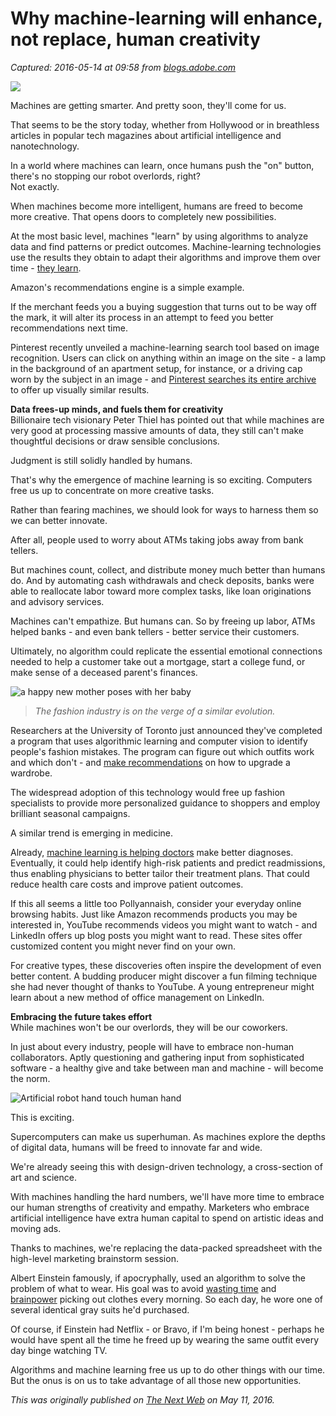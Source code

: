 # Why machine-learning will enhance, not replace, human creativity

_Captured: 2016-05-14 at 09:58 from [blogs.adobe.com](https://blogs.adobe.com/digitalmarketing/web-experience/machine-learning-will-enhance-not-replace-human-creativity/)_

![](https://blogs.adobe.com/digitalmarketing/wp-content/uploads/2016/05/Image-Machine-Learning-and-Creativity-e1462999220285-1200x674.jpeg)

Machines are getting smarter. And pretty soon, they'll come for us.

That seems to be the story today, whether from Hollywood or in breathless articles in popular tech magazines about artificial intelligence and nanotechnology.

In a world where machines can learn, once humans push the "on" button, there's no stopping our robot overlords, right?  
Not exactly.

When machines become more intelligent, humans are freed to become more creative. That opens doors to completely new possibilities.

At the most basic level, machines "learn" by using algorithms to analyze data and find patterns or predict outcomes. Machine-learning technologies use the results they obtain to adapt their algorithms and improve them over time - [they learn](https://www.forrester.com/report/A+Machine+Learning+Primer+For+BT+Professionals/-/E-RES117711).

Amazon's recommendations engine is a simple example.

If the merchant feeds you a buying suggestion that turns out to be way off the mark, it will alter its process in an attempt to feed you better recommendations next time.

Pinterest recently unveiled a machine-learning search tool based on image recognition. Users can click on anything within an image on the site - a lamp in the background of an apartment setup, for instance, or a driving cap worn by the subject in an image - and [Pinterest searches its entire archive](http://www.fastcompany.com/3053408/fast-feed/pinterest-unveils-new-image-search) to offer up visually similar results.

**Data frees-up minds, and fuels them for creativity**  
Billionaire tech visionary Peter Thiel has pointed out that while machines are very good at processing massive amounts of data, they still can't make thoughtful decisions or draw sensible conclusions.

Judgment is still solidly handled by humans.

That's why the emergence of machine learning is so exciting. Computers free us up to concentrate on more creative tasks.

Rather than fearing machines, we should look for ways to harness them so we can better innovate.

After all, people used to worry about ATMs taking jobs away from bank tellers.

But machines count, collect, and distribute money much better than humans do. And by automating cash withdrawals and check deposits, banks were able to reallocate labor toward more complex tasks, like loan originations and advisory services.

Machines can't empathize. But humans can. So by freeing up labor, ATMs helped banks - and even bank tellers - better service their customers.

Ultimately, no algorithm could replicate the essential emotional connections needed to help a customer take out a mortgage, start a college fund, or make sense of a deceased parent's finances.

![a happy new mother poses with her baby](https://blogs.adobe.com/digitalmarketing/wp-content/uploads/2016/05/Internal-Image-Machine-Learning-and-Creativity-2-750x500.jpeg)

> _The fashion industry is on the verge of a similar evolution._

Researchers at the University of Toronto just announced they've completed a program that uses algorithmic learning and computer vision to identify people's fashion mistakes. The program can figure out which outfits work and which don't - and [make recommendations](http://www.wired.co.uk/news/archive/2015-06/23/fashion-solving-algorithm-judges-your-instagram-photos) on how to upgrade a wardrobe.

The widespread adoption of this technology would free up fashion specialists to provide more personalized guidance to shoppers and employ brilliant seasonal campaigns.

A similar trend is emerging in medicine.

Already, [machine learning is helping doctors](http://www.ncbi.nlm.nih.gov/pmc/articles/PMC4670852/) make better diagnoses. Eventually, it could help identify high-risk patients and predict readmissions, thus enabling physicians to better tailor their treatment plans. That could reduce health care costs and improve patient outcomes.

If this all seems a little too Pollyannaish, consider your everyday online browsing habits. Just like Amazon recommends products you may be interested in, YouTube recommends videos you might want to watch - and LinkedIn offers up blog posts you might want to read. These sites offer customized content you might never find on your own.

For creative types, these discoveries often inspire the development of even better content. A budding producer might discover a fun filming technique she had never thought of thanks to YouTube. A young entrepreneur might learn about a new method of office management on LinkedIn.

**Embracing the future takes effort**  
While machines won't be our overlords, they will be our coworkers.

In just about every industry, people will have to embrace non-human collaborators. Aptly questioning and gathering input from sophisticated software - a healthy give and take between man and machine - will become the norm.

![Artificial robot hand touch human hand](https://blogs.adobe.com/digitalmarketing/wp-content/uploads/2016/05/Internal-Image-Machine-Learning-and-Creativity-740x500.jpeg)

This is exciting.

Supercomputers can make us superhuman. As machines explore the depths of digital data, humans will be freed to innovate far and wide.

We're already seeing this with design-driven technology, a cross-section of art and science.

With machines handling the hard numbers, we'll have more time to embrace our human strengths of creativity and empathy. Marketers who embrace artificial intelligence have extra human capital to spend on artistic ideas and moving ads.

Thanks to machines, we're replacing the data-packed spreadsheet with the high-level marketing brainstorm session.

Albert Einstein famously, if apocryphally, used an algorithm to solve the problem of what to wear. His goal was to avoid [wasting time](http://www.forbes.com/sites/jacquelynsmith/2012/10/05/steve-jobs-always-dressed-exactly-the-same-heres-who-else-does/#709a675a1ff9) and [brainpower](http://www.cnn.com/2015/10/09/health/information-overload-daniel-levitin/) picking out clothes every morning. So each day, he wore one of several identical gray suits he'd purchased.

Of course, if Einstein had Netflix - or Bravo, if I'm being honest - perhaps he would have spent all the time he freed up by wearing the same outfit every day binge watching TV.

Algorithms and machine learning free us up to do other things with our time. But the onus is on us to take advantage of all those new opportunities.

_This was originally published on [The Next Web](http://thenextweb.com/insider/2016/05/11/machine-learning-will-enhance-not-replace-human-creativity/) on May 11, 2016._
